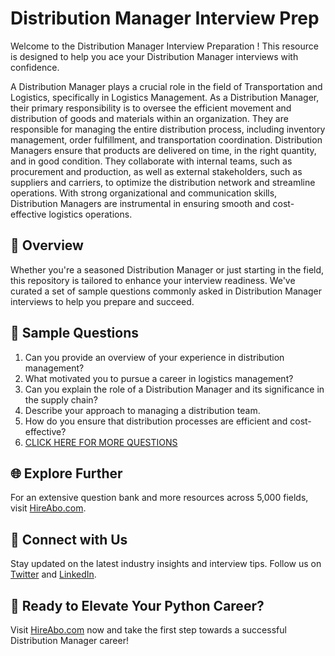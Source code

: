 # Distribution Manager Interview Prep

Welcome to the Distribution Manager Interview Preparation ! This resource is designed to help you ace your Distribution Manager interviews with confidence.

A Distribution Manager plays a crucial role in the field of Transportation and Logistics, specifically in Logistics Management. As a Distribution Manager, their primary responsibility is to oversee the efficient movement and distribution of goods and materials within an organization. They are responsible for managing the entire distribution process, including inventory management, order fulfillment, and transportation coordination. Distribution Managers ensure that products are delivered on time, in the right quantity, and in good condition. They collaborate with internal teams, such as procurement and production, as well as external stakeholders, such as suppliers and carriers, to optimize the distribution network and streamline operations. With strong organizational and communication skills, Distribution Managers are instrumental in ensuring smooth and cost-effective logistics operations.

## 🚀 Overview

Whether you're a seasoned Distribution Manager or just starting in the field, this repository is tailored to enhance your interview readiness. We've curated a set of sample questions commonly asked in Distribution Manager interviews to help you prepare and succeed.

## 📝 Sample Questions

1. Can you provide an overview of your experience in distribution management?
2. What motivated you to pursue a career in logistics management?
3. Can you explain the role of a Distribution Manager and its significance in the supply chain?
4. Describe your approach to managing a distribution team.
5. How do you ensure that distribution processes are efficient and cost-effective?
6. [CLICK HERE FOR MORE QUESTIONS](https://hireabo.com/job/23_0_6/Distribution%20Manager)

## 🌐 Explore Further

For an extensive question bank and more resources across 5,000 fields, visit [HireAbo.com](https://www.hireabo.com).

## 📱 Connect with Us

Stay updated on the latest industry insights and interview tips. Follow us on [Twitter](https://twitter.com/hireabo) and [LinkedIn](https://www.linkedin.com/in/hire-abo-3609972a8/).

## 🚀 Ready to Elevate Your Python Career?

Visit [HireAbo.com](https://www.hireabo.com) now and take the first step towards a successful Distribution Manager career!
